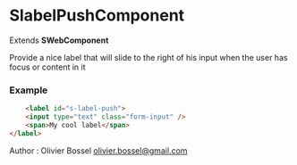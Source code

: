 # SlabelPushComponent

Extends **SWebComponent**

Provide a nice label that will slide to the right of his input when the user has focus or content in it


### Example
```html
	<label id="s-label-push">
	<input type="text" class="form-input" />
	<span>My cool label</span>
</label>
```
Author : Olivier Bossel <olivier.bossel@gmail.com>
